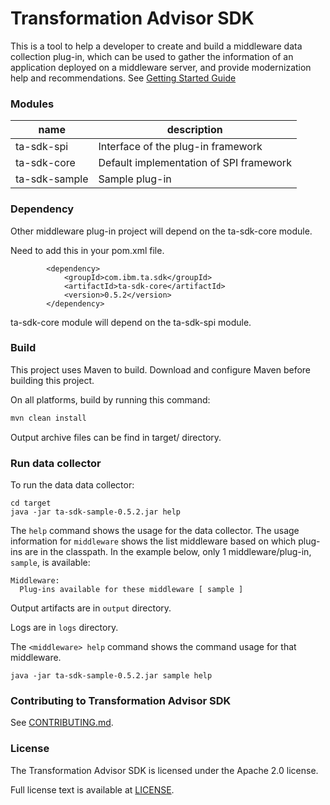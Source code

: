 # Transformation Advisor SDK

This is a tool to help a developer to create and build a middleware data collection plug-in, which can be used to gather the information of an application deployed on a middleware server, and provide modernization help and recommendations.  See [Getting Started Guide](docs/GettingStarted.md)

### Modules

name| description
--- | ---
ta-sdk-spi | Interface of the plug-in framework
ta-sdk-core | Default implementation of SPI framework
ta-sdk-sample | Sample plug-in

### Dependency
Other middleware plug-in project will depend on the ta-sdk-core module.

Need to add this in your pom.xml file.
```
        <dependency>
            <groupId>com.ibm.ta.sdk</groupId>
            <artifactId>ta-sdk-core</artifactId>
            <version>0.5.2</version>
        </dependency>
```
ta-sdk-core module will depend on the ta-sdk-spi module.

### Build
This project uses Maven to build. Download and configure Maven before building this project.

On all platforms, build by running this command:
```bash
mvn clean install
```
Output archive files can be find in target/ directory.

### Run data collector
To run the data data collector:
```
cd target
java -jar ta-sdk-sample-0.5.2.jar help
```

The `help` command shows the usage for the data collector. The usage information for `middleware` shows the list
middleware based on which plug-ins are in the classpath. In the example below, only 1 middleware/plug-in, `sample`, 
is available:
```
Middleware:
  Plug-ins available for these middleware [ sample ]
```

Output artifacts are in `output` directory.

Logs are in `logs` directory.

The `<middleware> help` command shows the command usage for that middleware.
```
java -jar ta-sdk-sample-0.5.2.jar sample help
```

### Contributing to Transformation Advisor SDK
See [CONTRIBUTING.md](CONTRIBUTING.md).

### License
The Transformation Advisor SDK is licensed under the Apache 2.0 license. 

Full license text is available at [LICENSE](./LICENSE).
